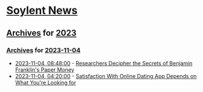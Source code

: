 # [Soylent News](../../../README.md)

## [Archives](../../index.md) for [2023](../index.md)

### [Archives](../../index.md) for [2023-11-04](index.md)

* [2023-11-04, 08:48:00](https://soylentnews.org/article.pl?sid=23/11/04/029232&from=rss) - [Researchers Decipher the Secrets of Benjamin Franklin's Paper Money](https://soylentnews.org/article.pl?sid=23/11/04/029232&from=rss)
* [2023-11-04, 04:20:00](https://soylentnews.org/article.pl?sid=23/11/03/053204&from=rss) - [Satisfaction With Online Dating App Depends on What You're Looking for](https://soylentnews.org/article.pl?sid=23/11/03/053204&from=rss)
